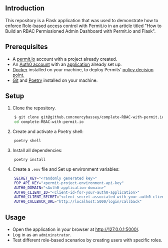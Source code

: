 ## Introduction

This repository is a Flask application that was used to demonstrate how to enforce Role-based access control with Permit.io in an article titled "How to Build an RBAC Permissioned Admin Dashboard with Permit.io and Flask".

## Prerequisites
- A [permit.io](http://permit.io) account with a project already created. 
- An [Auth0 account](https://auth0.com/signup?place=header&type=button&text=sign%20up) with an [application](https://auth0.com/docs/get-started/auth0-overview/create-applications) already set up. 
- [Docker](https://www.docker.com/) installed on your machine, to deploy Permits’ [policy decision point.](https://docs.permit.io/concepts/pdp/overview/)
- [Git](https://git-scm.com/book/en/v2/Getting-Started-Installing-Git) and [Poetry](https://python-poetry.org/docs/#installing-with-pipx) installed on your machine.

## Setup

1. Clone the repository.

```bash
    $ git clone git@github.com:mercybassey/complete-RBAC-with-permit.io.git
    cd complete-RBAC-with-permit.io
```

2. Create and activate a Poetry shell:

```bash
    poetry shell
```
3. Install all dependencies:

```bash
    poetry install
```

4. Create a `.env` file and Set up environment variables:

```bash
    SECRET_KEY="<randomly generated key>"
    PDP_API_KEY="<permit-project-environment-api-key"
    AUTH0_DOMAIN="<Auth0-application-domain>"
    AUTH0_CLIENT_ID="<client-id-for-your-auth0-application>"
    AUTH0_CLIENT_SECRET="<clent-secret-associated-with-your-auth0-client-id>"
    AUTH0_CALLBACK_URL="http://localhost:5000/login/callback"
```

## Usage

- Open the application in your browser at http://127.0.0.1:5000/.
- Log in as an `admininstrator`.
- Test different role-based scenarios by creating users with specific roles.